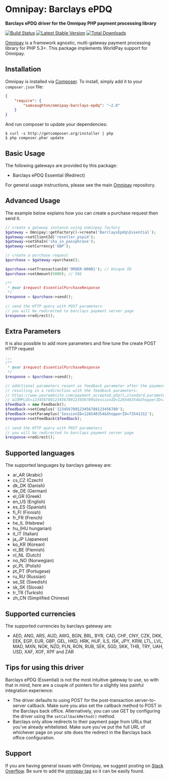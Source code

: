 # Omnipay: Barclays ePDQ

**Barclays ePDQ driver for the Omnipay PHP payment processing library**

[![Build Status](https://travis-ci.org/samvaughton/omnipay-barclays-epdq.png?branch=master)](https://travis-ci.org/samvaughton/omnipay-barclays-epdq)
[![Latest Stable Version](https://poser.pugx.org/samvaughton/omnipay-barclays-epdq/version.png)](https://packagist.org/packages/samvaughton/omnipay-barclays-epdq)
[![Total Downloads](https://poser.pugx.org/samvaughton/omnipay-barclays-epdq/d/total.png)](https://packagist.org/packages/samvaughton/omnipay-barclays-epdq)

[Omnipay](https://github.com/omnipay/omnipay) is a framework agnostic, multi-gateway payment
processing library for PHP 5.3+. This package implements WorldPay support for Omnipay.

## Installation

Omnipay is installed via [Composer](http://getcomposer.org/). To install, simply add it
to your `composer.json` file:

```json
{
    "require": {
        "samvaughton/omnipay-barclays-epdq": "~2.0"
    }
}
```

And run composer to update your dependencies:

    $ curl -s http://getcomposer.org/installer | php
    $ php composer.phar update

## Basic Usage

The following gateways are provided by this package:

* Barclays ePDQ Essential (Redirect)

For general usage instructions, please see the main [Omnipay](https://github.com/omnipay/omnipay)
repository.

## Advanced Usage

The example below explains how you can create a purchase request then send it.

```php
// create a gateway instance using onminpay factory
$gateway = Omnipay::getFactory()->create('BarclaysEpdq\Essential');
$gateway->setClientId('reseller_pspid');
$gateway->setShaIn('sha_in_passphrase');
$gateway->setCurrency('GBP');

// create a purchase request
$purchase = $gateway->purchase();

$purchase->setTransactionId('ORDER-00001'); // Unique ID
$purchase->setAmount(5000); // 50£

/**
 * @var $request EssentialPurchaseResponse
 */
$response = $purchase->send();
 
// send the HTTP query with POST parameters
// you will be redirected to barclays payment server page
$response->redirect();
```

## Extra Parameters

It is also possible to add more parameters and fine tune the create POST HTTP request

```php
...
/**
 * @var $request EssentialPurchaseResponse
 */
$response = $purchase->send();

// additional parameters resent as feedback parameter after the payment
// resulting in a redirection with the feedback parameters:
// https://www.yourwebsite.com/payment_accepted.php?[…standard.parameters…]
// &COMPLUS=123456789123456789123456789&SessionID=126548354&ShopperID=73541312
$feedback = new Feedback();
$feedback->setComplus('123456789123456789123456789');
$feedback->setParamplus('SessionID=126548354&ShopperID=73541312');
$response->setFeedback($feedback);
 
// send the HTTP query with POST parameters
// you will be redirected to barclays payment server page
$response->redirect();
```


## Supported languages

The supported languages by barclays gateway are:

- ar_AR (Arabic)
- cs_CZ (Czech)
- dk_DK (Danish)
- de_DE (German)
- el_GR (Greek)
- en_US (English)
- es_ES (Spanish)
- fi_FI (Finnish)
- fr_FR (French)
- he_IL (Hebrew)
- hu_(HU hungarian)
- it_IT (Italian)
- ja_JP (Japanese)
- ko_KR (Korean)
- nl_BE (Flemish)
- nl_NL (Dutch)
- no_NO (Norwegian)
- pl_PL (Polish)
- pt_PT (Portugese)
- ru_RU (Russian)
- se_SE (Swedish)
- sk_SK (Slovak)
- tr_TR (Turkish)
- zh_CN (Simplified Chinese)

## Supported currencies

The supported currencies by barclays gateway are:

- AED, ANG, ARS, AUD, AWG, BGN, BRL, BYR, CAD, CHF, CNY, CZK, DKK, EEK, EGP, EUR, GBP, GEL, HKD, HRK, HUF, ILS, ISK, JPY, KRW, LTL, LVL, MAD, MXN, NOK, NZD, PLN, RON, RUB, SEK, SGD, SKK, THB, TRY, UAH, USD, XAF, XOF, XPF and ZAR 

## Tips for using this driver
Barclays ePDQ (Essential) is not the most intuitive gateway to use, so with that in mind, here are a couple of pointers for a slightly less painful integration experience:
* The driver defaults to using POST for the post-transaction server-to-server callback. Make sure you also set the callback method to POST in the Barclays back office. Alternatively, you can use GET by configuring the driver using the `setCallbackMethod()` method.
* Barclays only allow redirects to their payment page from URLs that you've already whitelisted. Make sure you've put the full URL of whichever page on your site does the redirect in the Barclays back office configuration.

## Support

If you are having general issues with Omnipay, we suggest posting on
[Stack Overflow](http://stackoverflow.com/). Be sure to add the
[omnipay tag](http://stackoverflow.com/questions/tagged/omnipay) so it can be easily found.
